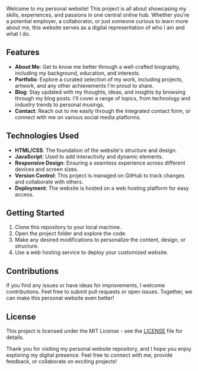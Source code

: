Welcome to my personal website! This project is all about showcasing my skills, experiences, and passions in one central online hub. Whether you're a potential employer, a collaborator, or just someone curious to learn more about me, this website serves as a digital representation of who I am and what I do.

## Features
- **About Me**: Get to know me better through a well-crafted biography, including my background, education, and interests.
- **Portfolio**: Explore a curated selection of my work, including projects, artwork, and any other achievements I'm proud to share.
- **Blog**: Stay updated with my thoughts, ideas, and insights by browsing through my blog posts. I'll cover a range of topics, from technology and industry trends to personal musings.
- **Contact**: Reach out to me easily through the integrated contact form, or connect with me on various social media platforms.

## Technologies Used
- **HTML/CSS**: The foundation of the website's structure and design.
- **JavaScript**: Used to add interactivity and dynamic elements.
- **Responsive Design**: Ensuring a seamless experience across different devices and screen sizes.
- **Version Control**: This project is managed on GitHub to track changes and collaborate with others.
- **Deployment**: The website is hosted on a web hosting platform for easy access.

## Getting Started
1. Clone this repository to your local machine.
2. Open the project folder and explore the code.
3. Make any desired modifications to personalize the content, design, or structure.
4. Use a web hosting service to deploy your customized website.

## Contributions
If you find any issues or have ideas for improvements, I welcome contributions. Feel free to submit pull requests or open issues. Together, we can make this personal website even better!

## License
This project is licensed under the MIT License - see the [LICENSE](LICENSE) file for details.

Thank you for visiting my personal website repository, and I hope you enjoy exploring my digital presence. Feel free to connect with me, provide feedback, or collaborate on exciting projects!
